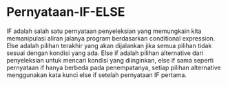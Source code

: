 # Pernyataan-IF-ELSE
IF adalah salah satu pernyataan penyeleksian yang memungkain kita memanipulasi aliran jalanya program berdasarkan conditional expression. Else adalah pilihan terakhir yang akan dijalankan jika semua pilihan tidak sesuai dengan kondisi yang ada. Else if adalah pilihan alternative dari penyeleksian untuk mencari kondisi yang diinginkan, else if sama seperti pernyataan if hanya berbeda pada penempatanya, setiap pilihan alternative menggunakan kata kunci else if setelah pernyataan IF pertama.
